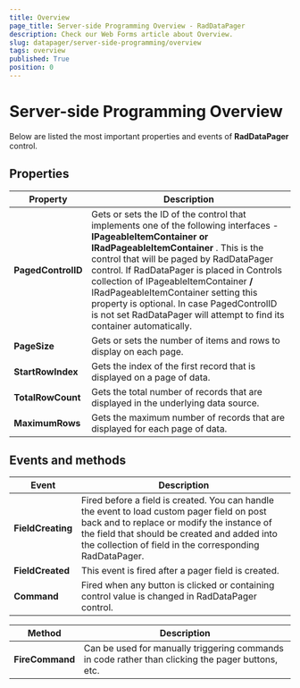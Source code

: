 ```yaml
---
title: Overview
page_title: Server-side Programming Overview - RadDataPager
description: Check our Web Forms article about Overview.
slug: datapager/server-side-programming/overview
tags: overview
published: True
position: 0
---
```


# Server-side Programming Overview



Below are listed the most important properties and events of **RadDataPager** control.

## Properties


|  **Property**  |  **Description**  |
| ------ | ------ |
| **PagedControlID** |Gets or sets the ID of the control that implements one of the following interfaces - **IPageableItemContainer or IRadPageableItemContainer** . This is the control that will be paged by RadDataPager control. If RadDataPager is placed in Controls collection of IPageableItemContainer **/** IRadPageableItemContainer setting this property is optional. In case PagedControlID is not set RadDataPager will attempt to find its container automatically.|
| **PageSize** |Gets or sets the number of items and rows to display on each page.|
| **StartRowIndex** |Gets the index of the first record that is displayed on a page of data.|
| **TotalRowCount** |Gets the total number of records that are displayed in the underlying data source.|
| **MaximumRows** |Gets the maximum number of records that are displayed for each page of data.|

## Events and methods


|  **Event**  |  **Description**  |
| ------ | ------ |
| **FieldCreating** |Fired before a field is created. You can handle the event to load custom pager field on post back and to replace or modify the instance of the field that should be created and added into the collection of field in the corresponding RadDataPager.|
| **FieldCreated** |This event is fired after a pager field is created.|
| **Command** |Fired when any button is clicked or containing control value is changed in RadDataPager control.|


|  **Method**  |  **Description**  |
| ------ | ------ |
| **FireCommand** |Can be used for manually triggering commands in code rather than clicking the pager buttons, etc.|
